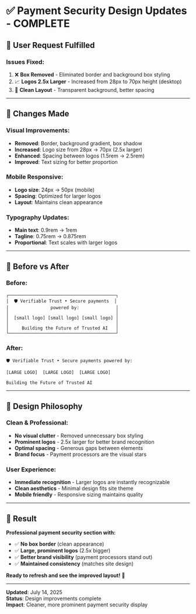 # ✅ Payment Security Design Updates - COMPLETE

## 🎯 **User Request Fulfilled**

### **Issues Fixed:**
1. ❌ **Box Removed** - Eliminated border and background box styling
2. 📈 **Logos 2.5x Larger** - Increased from 28px to 70px height (desktop)
3. 🎨 **Clean Layout** - Transparent background, better spacing

---

## 🔄 **Changes Made**

### **Visual Improvements:**
- **Removed**: Border, background gradient, box shadow
- **Increased**: Logo size from 28px → 70px (2.5x larger)
- **Enhanced**: Spacing between logos (1.5rem → 2.5rem)
- **Improved**: Text sizing for better proportion

### **Mobile Responsive:**
- **Logo size**: 24px → 50px (mobile)
- **Spacing**: Optimized for larger logos
- **Layout**: Maintains clean appearance

### **Typography Updates:**
- **Main text**: 0.9rem → 1rem
- **Tagline**: 0.75rem → 0.875rem
- **Proportional**: Text scales with larger logos

---

## 📱 **Before vs After**

### **Before:**
```
┌─────────────────────────────────────────┐
│  🛡️ Verifiable Trust • Secure payments  │
│                powered by:              │
│                                         │
│  [small logo] [small logo] [small logo] │
│                                         │
│     Building the Future of Trusted AI   │
└─────────────────────────────────────────┘
```

### **After:**
```
🛡️ Verifiable Trust • Secure payments powered by:

[LARGE LOGO]  [LARGE LOGO]  [LARGE LOGO]

Building the Future of Trusted AI
```

---

## 🎨 **Design Philosophy**

### **Clean & Professional:**
- **No visual clutter** - Removed unnecessary box styling
- **Prominent logos** - 2.5x larger for better brand recognition
- **Optimal spacing** - Generous gaps between elements
- **Brand focus** - Payment processors are the visual stars

### **User Experience:**
- **Immediate recognition** - Larger logos are instantly recognizable
- **Clean aesthetics** - Minimal design fits site theme
- **Mobile friendly** - Responsive sizing maintains quality

---

## 🚀 **Result**

**Professional payment security section with:**
- ✅ **No box border** (clean appearance)
- ✅ **Large, prominent logos** (2.5x bigger)
- ✅ **Better brand visibility** (payment processors stand out)
- ✅ **Maintained consistency** (matches site design)

**Ready to refresh and see the improved layout!** 🎉

---

**Updated**: July 14, 2025  
**Status**: Design improvements complete  
**Impact**: Cleaner, more prominent payment security display